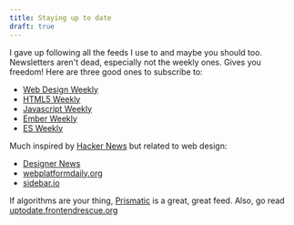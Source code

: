 ```yaml
---
title: Staying up to date
draft: true
---
```


I gave up following all the feeds I use to and maybe you should too. Newsletters aren't dead, especially not the weekly ones. Gives you freedom! Here are three good ones to subscribe to:

- [Web Design Weekly](http://web-design-weekly.com/)
- [HTML5 Weekly](http://html5weekly.com/)
- [Javascript Weekly](http://javascriptweekly.com/)
- [Ember Weekly](http://emberweekly.com/)
- [ES Weekly](http://esweekly.com/)

Much inspired by [Hacker News](http://news.ycombinator.com/news) but related to web design:

- [Designer News](https://www.designernews.co/)
- [webplatformdaily.org](http://webplatformdaily.org/)
- [sidebar.io](https://sidebar.io)

If algorithms are your thing, [Prismatic](http://getprismatic.com) is a great, great feed. Also, go read [uptodate.frontendrescue.org](http://uptodate.frontendrescue.org/)
